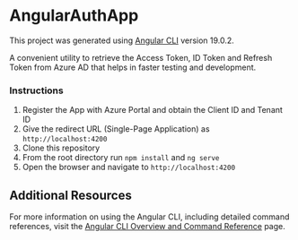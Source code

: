 # AngularAuthApp

This project was generated using [Angular CLI](https://github.com/angular/angular-cli) version 19.0.2.

A convenient utility to retrieve the Access Token, ID Token and Refresh Token from Azure AD
that helps in faster testing and development.

### Instructions
1. Register the App with Azure Portal and obtain the Client ID and Tenant ID
2. Give the redirect URL (Single-Page Application) as `http://localhost:4200`
3. Clone this repository
4. From the root directory run `npm install` and `ng serve`
5. Open the browser and navigate to `http://localhost:4200`


## Additional Resources
For more information on using the Angular CLI, including detailed command references, visit the [Angular CLI Overview and Command Reference](https://angular.dev/tools/cli) page.
